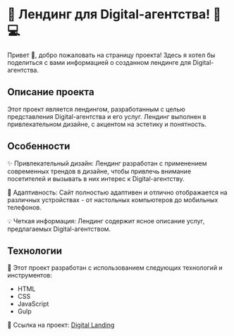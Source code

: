 # 🚀 Лендинг для Digital-агентства! 🎨💻

Привет 👋, добро пожаловать на страницу проекта! Здесь я хотел бы поделиться с вами информацией о созданном лендинге для Digital-агентства.

## Описание проекта

Этот проект является лендингом, разработанным с целью представления Digital-агентства и его услуг. Лендинг выполнен в привлекательном дизайне, с акцентом на эстетику и понятность.

## Особенности

✨ Привлекательный дизайн: Лендинг разработан с применением современных трендов в дизайне, чтобы привлечь внимание посетителей и вызывать в них интерес к Digital-агентству.

🚀 Адаптивность: Сайт полностью адаптивен и отлично отображается на различных устройствах - от настольных компьютеров до мобильных телефонов.

💡 Четкая информация: Лендинг содержит ясное описание услуг, предлагаемых Digital-агентством.

## Технологии

🔧 Этот проект разработан с использованием следующих технологий и инструментов:

- HTML
- CSS
- JavaScript
- Gulp

🔗 Ссылка на проект:
[Digital Landing](https://pavelsychev.github.io/digital-landing/)
